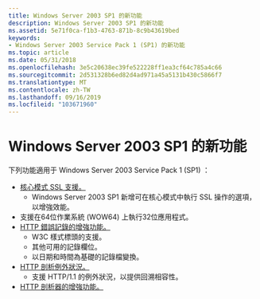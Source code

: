 ```yaml
---
title: Windows Server 2003 SP1 的新功能
description: Windows Server 2003 SP1 的新功能
ms.assetid: 5e71f0ca-f1b3-4763-871b-8c9b43619bed
keywords:
- Windows Server 2003 Service Pack 1 (SP1) 的新功能
ms.topic: article
ms.date: 05/31/2018
ms.openlocfilehash: 3e5c20638ec39fe522228ff1ea3cf64c785a4c66
ms.sourcegitcommit: 2d531328b6ed82d4ad971a45a5131b430c5866f7
ms.translationtype: MT
ms.contentlocale: zh-TW
ms.lasthandoff: 09/16/2019
ms.locfileid: "103671960"
---
```

# <a name="whats-new-for-windows-server-2003-sp1"></a>Windows Server 2003 SP1 的新功能

下列功能適用于 Windows Server 2003 Service Pack 1 (SP1) ：

-   [核心模式 SSL 支援。](kernel-mode-ssl.md)
    -   Windows Server 2003 SP1 新增可在核心模式中執行 SSL 操作的選項，以增強效能。
-   支援在64位作業系統 (WOW64) 上執行32位應用程式。
-   [HTTP 錯誤記錄的增強功能。](error-logging-in-windows-server-2003-sp1.md)
    -   W3C 樣式標頭的支援。
    -   其他可用的記錄欄位。
    -   以日期和時間為基礎的記錄檔變換。
-   [HTTP 剖析例外狀況。](parsing-exceptions.md)
    -   支援 HTTP/1.1 的例外狀況，以提供回溯相容性。
-   [HTTP 剖析器的增強功能。](parser-enhancements.md)

 

 




